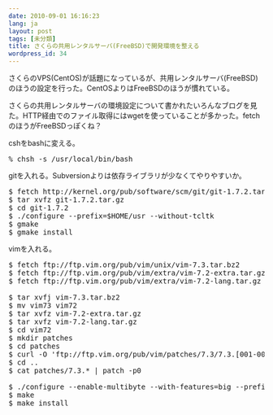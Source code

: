 ```yaml
---
date: 2010-09-01 16:16:23
lang: ja
layout: post
tags: [未分類]
title: さくらの共用レンタルサーバ(FreeBSD)で開発環境を整える
wordpress_id: 34
---
```

さくらのVPS(CentOS)が話題になっているが、共用レンタルサーバ(FreeBSD)のほうの設定を行った。CentOSよりはFreeBSDのほうが慣れている。

さくらの共用レンタルサーバの環境設定について書かれたいろんなブログを見た。HTTP経由でのファイル取得にはwgetを使っていることが多かった。fetchのほうがFreeBSDっぽくね？

cshをbashに変える。
<pre class="syntax bash">% chsh -s /usr/local/bin/bash
</pre>
gitを入れる。Subversionよりは依存ライブラリが少なくてやりやすいか。
<pre class="syntax bash">$ fetch http://kernel.org/pub/software/scm/git/git-1.7.2.tar.gz
$ tar xvfz git-1.7.2.tar.gz
$ cd git-1.7.2
$ ./configure --prefix=$HOME/usr --without-tcltk
$ gmake
$ gmake install
</pre>
vimを入れる。
<pre class="syntax bash">$ fetch ftp://ftp.vim.org/pub/vim/unix/vim-7.3.tar.bz2
$ fetch ftp://ftp.vim.org/pub/vim/extra/vim-7.2-extra.tar.gz
$ fetch ftp://ftp.vim.org/pub/vim/extra/vim-7.2-lang.tar.gz

$ tar xvfj vim-7.3.tar.bz2
$ mv vim73 vim72
$ tar xvfz vim-7.2-extra.tar.gz
$ tar xvfz vim-7.2-lang.tar.gz
$ cd vim72
$ mkdir patches
$ cd patches
$ curl -O 'ftp://ftp.vim.org/pub/vim/patches/7.3/7.3.[001-003]'
$ cd ..
$ cat patches/7.3.* | patch -p0

$ ./configure --enable-multibyte --with-features=big --prefix=$HOME/usr
$ make
$ make install
</pre>
